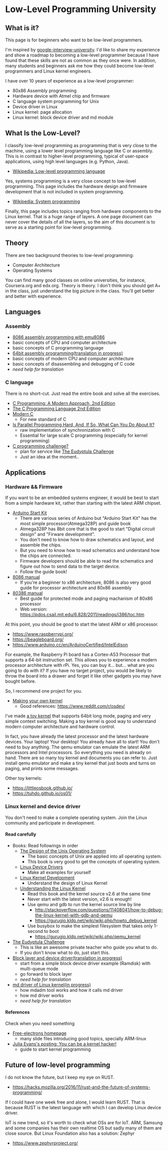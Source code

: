 # Low-Level Programming University

## What is it?

This page is for beginners who want to be low-level programmers.

I'm inspired by [google-interview-university](https://github.com/jwasham/google-interview-university). I'd like to share my experience and show a roadmap to becoming a low-level programmer because I have found that these skills are not as common as they once were. In addition, many students and beginners ask me how they could become low-level programmers and Linux kernel engineers.

I have over 10 years of experience as a low-level programmer:
* 80x86 Assembly programming
* Hardware device with Atmel chip and firmware
* C language system programming for Unix
* Device driver in Linux
* Linux kernel: page allocation
* Linux kernel: block device driver and md module

## What Is the Low-Level?

I classify low-level programming as programming that is very close to the machine, using a lower level programming language like C or assembly. This is in contrast to higher-level programming, typical of user-space applications, using high level languages (e.g. Python, Java).
* [Wikipedia: Low-level programming language](https://en.wikipedia.org/wiki/Low-level_programming_language)

Yes, systems programming is a very close concept to low-level programming. This page includes the hardware design and firmware development that is not included in system programming.
* [Wikipedia: System programming](https://en.wikipedia.org/wiki/System_programming)

Finally, this page includes topics ranging from hardware components to the Linux kernel. That is a huge range of layers. A one page document can never cover the details of all the layers, so the aim of this document is to serve as a starting point for low-level programming.

## Theory

There are two background theories to low-level programming:
* Computer Architecture
* Operating Systems

You can find many good classes on online universities, for instance, Coursera.org and edx.org.
Theory is theory. I don't think you should get A+ in the class, just understand the big picture in the class.
You'll get better and better with experience.

## Languages

### Assembly

* [8086 assembly programming with emu8086](https://github.com/gurugio/book_assembly_8086)
 * basic concepts of CPU and computer architecture
 * basic concepts of C programming language
* [64bit assembly programming(translation in progress)](https://github.com/gurugio/book_assembly_64bit)
 * basic concepts of modern CPU and computer architecture
 * basic concepts of disassembling and debugging of C code
 * _need help for translation_

### C language

There is no short-cut. Just read the entire book and solve all the exercises.

* [C Programming: A Modern Approach, 2nd Edition](https://www.amazon.com/C-Programming-Modern-Approach-2nd/dp/0393979504)
* [The C Programming Language 2nd Edition](https://www.amazon.com/Programming-Language-Brian-W-Kernighan/dp/0131103628/ref=pd_sbs_14_t_0?_encoding=UTF8&psc=1&refRID=60R1D2CHBA8DHYT6JNMN)
* [Modern C](http://icube-icps.unistra.fr/img_auth.php/d/db/ModernC.pdf)
  * For new standard of C
* [Is Parallel Programming Hard, And, If So, What Can You Do About It?](https://www.kernel.org/pub/linux/kernel/people/paulmck/perfbook/perfbook.html)
  * raw implementation of synchronization with C
  * Essential for large scale C programming (especially for kernel programming)
* [C programming challenge?](https://github.com/gurugio/lowlevelprogramming-university/blob/master/c-language-challenge.md)
  * plan for service like [The Eudyptula Challenge](http://eudyptula-challenge.org/)
  * Just an idea at the moment..

## Applications

### Hardware && Firmware

If you want to be an embedded systems engineer, it would be best to start from a simple hardware kit, rather than starting with the latest ARM chipset.

* [Arduino Start Kit](https://www.arduino.cc/)
  * There are various series of Arduino but "Arduino Start Kit" has the most simple processor(Atmega328P) and guide book
  * Atmega328P has 8bit core that is the good to start "Digital circuit design" and "Firware development".
  * You don't need to know how to draw schematics and layout, and assemble the chips.
  * But you need to know how to read schematics and understand how the chips are connected.
  * Firmware developers should be able to read the schematics and figure out how to send data to the target device.
  * Follow the guide book!
* [8086 manual](https://edge.edx.org/c4x/BITSPilani/EEE231/asset/8086_family_Users_Manual_1_.pdf)
  * If you're a beginner to x86 architecture, 8086 is also very good guide for processor architecture and 80x86 assembly
* [80386 manual](http://css.csail.mit.edu/6.858/2015/readings/i386.pdf)
  * Best guide for protected mode and paging machanism of 80x86 processor
  * Web version: https://pdos.csail.mit.edu/6.828/2011/readings/i386/toc.htm

At this point, you should be good to start the latest ARM or x86 processor.
* https://www.raspberrypi.org/
* https://beagleboard.org/
* https://www.arduino.cc/en/ArduinoCertified/IntelEdison

For example, the Raspberry Pi board has a Cortex-A53 Processor that supports a 64-bit instruction set.
This allows you to experience a modern processor architecture with rPi.
Yes, you can buy it... but... what are you going to do with it?
If you have no target project, you would be likely to throw the board into a drawer and forget it like other gadgets you may have bought before.

So, I recommend one project for you.
* [Making your own kernel](http://wiki.osdev.org/Getting_Started)
  * Good references: https://www.reddit.com/r/osdev/

I've made [a toy kernel](https://github.com/gurugio/caos) that supports 64bit long mode, paging and very simple context switching. Making a toy kernel is good way to understand modern computer architecture and hardware control.

In fact, you have already the latest processor and the latest hardware devices.
Your laptop! Your desktop! You already have all to start!
You don't need to buy anything.
The qemu emulator can emulate the latest ARM processors and Intel processors.
So everything you need is already on hand.
There are so many toy kernel and documents you can refer to.
Just install qemu emulator and make a tiny kernel that just boots and turns on paging, and prints some messages.

Other toy kernels:
* https://littleosbook.github.io/
* https://tuhdo.github.io/os01/

### Linux kernel and device driver

You don't need to make a complete operating system.
Join the Linux community and participate in development.

#### Read carefully

* Books: Read followings in order
  * [The Design of the Unix Operating System](https://www.amazon.com/Design-UNIX-Operating-System/dp/0132017997)
    * The basic concepts of Unix are applied into all operating system.
    * This book is very good to get the concepts of operating system.
  * [Linux Device Drivers](https://www.amazon.com/Linux-Device-Drivers-Jonathan-Corbet/dp/0596005903/ref=sr_1_4?ie=UTF8&qid=1483650712&sr=8-4&keywords=understanding+linux+kernel)
    * Make all examples for yourself
  * [Linux Kernel Development](https://www.amazon.com/Linux-Kernel-Development-Robert-Love/dp/0672329468/ref=sr_1_2?ie=UTF8&qid=1483650712&sr=8-2&keywords=understanding+linux+kernel)
    * Understand the design of Linux Kernel
  * [Understanding the Linux Kernel](https://www.amazon.com/Understanding-Linux-Kernel-Third-Daniel/dp/0596005652/ref=sr_1_1?ie=UTF8&qid=1483650712&sr=8-1&keywords=understanding+linux+kernel)
    * Read this book and the kernel source v2.6 at the same time
    * Never start with the latest version, v2.6 is enough!
    * Use qemu and gdb to run the kernel source line by line
      * http://stackoverflow.com/questions/11408041/how-to-debug-the-linux-kernel-with-gdb-and-qemu
      * https://gurugio.kldp.net/wiki/wiki.php/howto_debug_kernel
    * Use busybox to make the simplest filesystem that takes only 1-second to boot
      * https://gurugio.kldp.net/wiki/wiki.php/qemu_kernel
* [The Eudyptula Challenge](http://eudyptula-challenge.org/)
  * This is like an awesome private teacher who guide you what to do.
  * If you don't know what to do, just start this.
* [Block layer and device driver(translation in progress)](https://github.com/gurugio/book_linuxkernel_blockdrv)
  * start from a simple block device driver example (Ramdisk) with multi-queue mode
  * go forward to block layer
  * _need help for translation_
* [md driver of Linux kernel(in progress)](https://github.com/gurugio/book_linuxkernel_md)
  * how mdadm tool works and how it calls md driver
  * how md driver works
  * _need help for translation_

#### References

Check when you need something

* [Free-electrons homepage](http://free-electrons.com/docs/)
  * many slide files introducing good topics, specially ARM-linux
* [Julia Evans's posting: You can be a kernel hacker!](http://jvns.ca/blog/2014/09/18/you-can-be-a-kernel-hacker/)
  * guide to start kernel programming

## Future of low-level programming

I do not know the future, but I keep my eye on RUST.
* https://hacks.mozilla.org/2016/11/rust-and-the-future-of-systems-programming/

If I could have one week free and alone, I would learn RUST.
That is because RUST is the latest language with which I can develop Linux device driver.

IoT is new trend, so it's worth to check what OSs are for IoT.
ARM, Samsung and some companies has their own realtime OS but sadly many of them are close source.
But Linux Foundation also has a solution: Zephyr
* https://www.zephyrproject.org/
